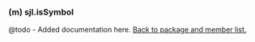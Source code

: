 ### (m) sjl.isSymbol
@todo - Added documentation here.
[Back to package and member list.](#packages-and-members)
